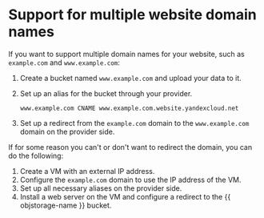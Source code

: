 # Support for multiple website domain names

If you want to support multiple domain names for your website, such as `example.com` and `www.example.com`:

1. Create a bucket named `www.example.com` and upload your data to it.
2. Set up an alias for the bucket through your provider.

    ```
    www.example.com CNAME www.example.com.website.yandexcloud.net
    ```
3. Set up a redirect from the `example.com` domain to the `www.example.com` domain on the provider side.

If for some reason you can't or don't want to redirect the domain, you can do the following:

1. Create a VM with an external IP address.
2. Configure the `example.com` domain to use the IP address of the VM.
3. Set up all necessary aliases on the provider side.
4. Install a web server on the VM and configure a redirect to the {{ objstorage-name }} bucket.


